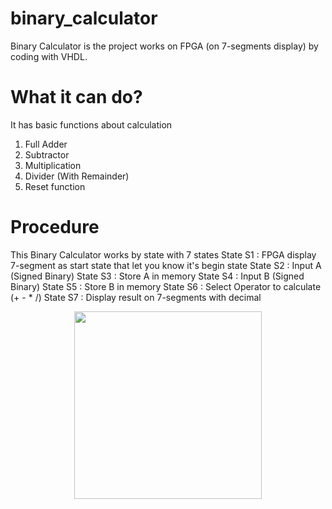 # binary_calculator
Binary Calculator is the project works on FPGA (on 7-segments display) by coding with VHDL.

# What it can do?
It has basic functions about calculation
1. Full Adder
2. Subtractor
3. Multiplication
4. Divider (With Remainder)
5. Reset function

# Procedure
This Binary Calculator works by state with 7 states
State S1 : FPGA display 7-segment as start state that let you know it's begin state
State S2 : Input A (Signed Binary)
State S3 : Store A in memory
State S4 : Input B (Signed Binary)
State S5 : Store B in memory
State S6 : Select Operator to calculate (+ - * /)
State S7 : Display result on 7-segments with decimal

<p align="center">
  <img src="[URLของรูป](https://github.com/Cutecatdoingcutething/binary_calculator/blob/main/nothing/LOGO-KMUTNB.png)" alt="" width="300">
</p>

